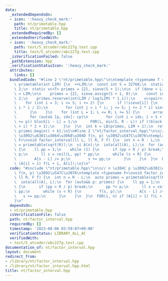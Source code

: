 ```yaml
---
data:
  _extendedDependsOn:
  - icon: ':heavy_check_mark:'
    path: nt/primetable.hpp
    title: nt/primetable.hpp
  _extendedRequiredBy: []
  _extendedVerifiedWith:
  - icon: ':heavy_check_mark:'
    path: test/5_atcoder/abc227g.test.cpp
    title: test/5_atcoder/abc227g.test.cpp
  _isVerificationFailed: false
  _pathExtension: hpp
  _verificationStatusIcon: ':heavy_check_mark:'
  attributes:
    links: []
  bundledCode: "#line 2 \"nt/primetable.hpp\"\n\ntemplate <typename T = int>\nvc<T>\
    \ primetable(int LIM) {\n  ++LIM;\n  const int S = 32768;\n  static int done =\
    \ 2;\n  static vc<T> primes = {2}, sieve(S + 1);\n\n  if (done < LIM) {\n    done\
    \ = LIM;\n\n    primes = {2}, sieve.assign(S + 1, 0);\n    const int R = LIM /\
    \ 2;\n    primes.reserve(int(LIM / log(LIM) * 1.1));\n    vc<pair<int, int>> cp;\n\
    \    for (int i = 3; i <= S; i += 2) {\n      if (!sieve[i]) {\n        cp.eb(i,\
    \ i * i / 2);\n        for (int j = i * i; j <= S; j += 2 * i) sieve[j] = 1;\n\
    \      }\n    }\n    for (int L = 1; L <= R; L += S) {\n      array<bool, S> block{};\n\
    \      for (auto& [p, idx]: cp)\n        for (int i = idx; i < S + L; idx = (i\
    \ += p)) block[i - L] = 1;\n      FOR(i, min(S, R - L)) if (!block[i]) primes.eb((L\
    \ + i) * 2 + 1);\n    }\n  }\n  int k = LB(primes, LIM + 1);\n  return {primes.begin(),\
    \ primes.begin() + k};\n}\n#line 2 \"nt/factor_interval.hpp\"\n\n// n \u304C p\
    \ \u3092\u6301\u3064\u3068\u304D f(n, p) \u3092\u547C\u3076\ntemplate <typename\
    \ F>\nvoid factor_interval(ll L, ll R, F f) {\n  int n = R - L;\n  auto primes\
    \ = primetable(sqrt(R));\n  vi A(n);\n  iota(all(A), L);\n  for (auto&& p: primes)\
    \ {\n    ll pp = 1;\n    while (1) {\n      if (pp > R / p) break;\n      pp *=\
    \ p;\n      ll s = ceil(L, pp) * pp;\n      while (s < R) {\n        f(s, p);\n\
    \        A[s - L] /= p;\n        s += pp;\n      }\n    }\n  }\n  FOR(i, n) if\
    \ (A[i] > 1) f(L + i, A[i]);\n}\n"
  code: "#include \"nt/primetable.hpp\"\n\n// n \u304C p \u3092\u6301\u3064\u3068\u304D\
    \ f(n, p) \u3092\u547C\u3076\ntemplate <typename F>\nvoid factor_interval(ll L,\
    \ ll R, F f) {\n  int n = R - L;\n  auto primes = primetable(sqrt(R));\n  vi A(n);\n\
    \  iota(all(A), L);\n  for (auto&& p: primes) {\n    ll pp = 1;\n    while (1)\
    \ {\n      if (pp > R / p) break;\n      pp *= p;\n      ll s = ceil(L, pp) *\
    \ pp;\n      while (s < R) {\n        f(s, p);\n        A[s - L] /= p;\n     \
    \   s += pp;\n      }\n    }\n  }\n  FOR(i, n) if (A[i] > 1) f(L + i, A[i]);\n\
    }\n"
  dependsOn:
  - nt/primetable.hpp
  isVerificationFile: false
  path: nt/factor_interval.hpp
  requiredBy: []
  timestamp: '2023-08-06 03:59:07+09:00'
  verificationStatus: LIBRARY_ALL_AC
  verifiedWith:
  - test/5_atcoder/abc227g.test.cpp
documentation_of: nt/factor_interval.hpp
layout: document
redirect_from:
- /library/nt/factor_interval.hpp
- /library/nt/factor_interval.hpp.html
title: nt/factor_interval.hpp
---
```

